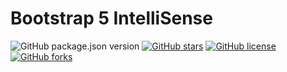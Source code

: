 # Bootstrap 5 IntelliSense

![GitHub package.json version](https://img.shields.io/github/package-json/v/pirulug/bootstrap5-intellisense?style=for-the-badge)
[![GitHub stars](https://img.shields.io/github/stars/pirulug/bootstrap5-intellisense?style=for-the-badge)](https://github.com/pirulug/bootstrap5-intellisense/stargazers)
[![GitHub license](https://img.shields.io/github/license/pirulug/bootstrap5-intellisense?style=for-the-badge)](https://github.com/pirulug/bootstrap5-intellisense/blob/master/LICENSE)
[![GitHub forks](https://img.shields.io/github/forks/pirulug/bootstrap5-intellisense?style=for-the-badge)](https://github.com/pirulug/bootstrap5-intellisense/network)
